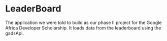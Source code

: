 # LeaderBoard
The application we were told to build as our phase II project for the Google Africa Developer Scholarship. It loads data from the leaderboard using the gadsApi.
